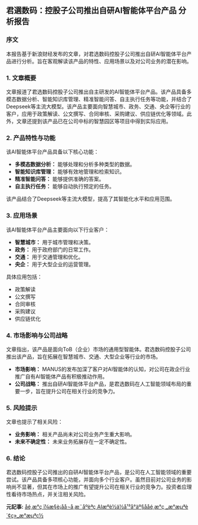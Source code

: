 ## 君選数码：控股子公司推出自研AI智能体平台产品 分析报告

### 序文

本报告基于新浪财经发布的文章，对君选数码控股子公司推出自研AI智能体平台产品进行分析。旨在客观解读该产品的特性、应用场景以及对公司业务的潜在影响。

### 1. 文章概要

文章报道了君选数码控股子公司推出自主研发的AI智能体平台产品。该产品具备多模态数据分析、智能知识库管理、精准智能问答、自主执行任务等功能，并结合了Deepseek等主流大模型。该产品主要面向智慧城市、政务、交通、央企等行业的客户，应用于政策解读、公文撰写、合同审核、采购建议、供应链优化等领域。此外，文章还提到该产品已在公司中标的智慧园区等项目中得到实际应用。

### 2. 产品特性与功能

该AI智能体平台产品具备以下核心功能：

* **多模态数据分析：** 能够处理和分析多种类型的数据。
* **智能知识库管理：** 能够有效地管理和检索知识。
* **精准智能问答：** 能够提供准确的答案。
* **自主执行任务：** 能够自动执行预定的任务。

该产品结合了Deepseek等主流大模型，提高了其智能化水平和应用范围。

### 3. 应用场景

该AI智能体平台产品主要面向以下行业客户：

* **智慧城市：** 用于城市管理和决策。
* **政务：** 用于政府部门的日常工作。
* **交通：** 用于交通管理和优化。
* **央企：** 用于大型企业的运营管理。

具体应用包括：

* 政策解读
* 公文撰写
* 合同审核
* 采购建议
* 供应链优化

### 4. 市场影响与公司战略

文章指出，该产品是面向ToB（企业）市场的通用型智能体。君选数码控股子公司推出该产品，旨在拓展在智慧城市、交通、大型企业等行业的市场。

* **市场影响：** MANUS的发布加深了客户对AI智能体的认知，对公司在政企行业推广自有AI智能体产品有积极推动作用。
* **公司战略：** 推出自研AI智能体平台产品，是君选数码在人工智能领域布局的重要一步，旨在提升公司在相关行业的竞争力。

### 5. 风险提示

文章也提示了相关风险：

* **业务影响：** 相关产品尚未对公司业务产生重大影响。
* **未来不确定性：** 未来业务拓展存在一定不确定性。

### 6. 结论

君选数码控股子公司推出的自研AI智能体平台产品，是公司在人工智能领域的重要尝试。该产品具备多项核心功能，并面向多个行业客户。虽然目前对公司业务的影响尚不显著，但其在市场上的推广有望提升公司在相关行业的竞争力。投资者应理性看待市场热点，并关注相关风险。



**元記事:** [åé¸æ°ç ï¼æ§è¡å­å¬å¸æ¨åºèªç AIæºè½ä½å¹³å°äº§ååé¸æ°ç _æ°æµªè´¢ç»_æ°æµªç½](https://finance.sina.com.cn/stock/relnews/cn/2025-04-07/doc-ineskazk1217032.shtml)